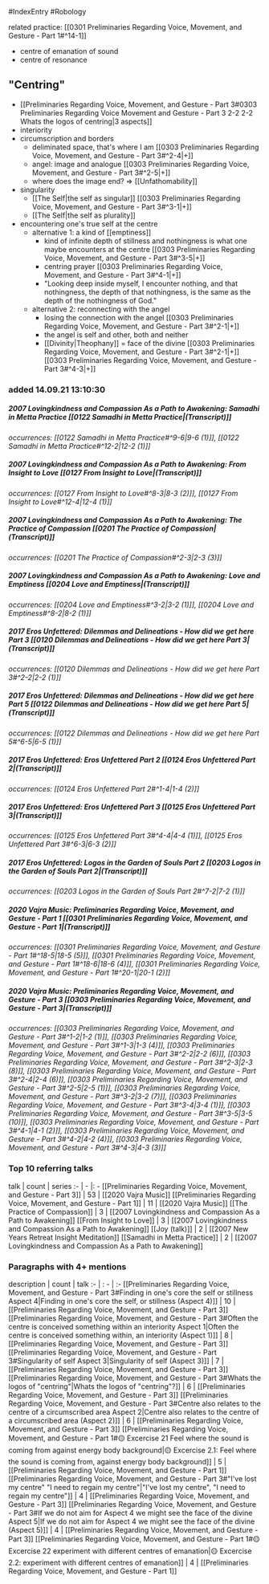 #IndexEntry #Robology

related practice: [[0301 Preliminaries Regarding Voice, Movement, and Gesture - Part 1#^14-1]]
- centre of emanation of sound
- centre of resonance

## "Centring"
- [[Preliminaries Regarding Voice, Movement, and Gesture - Part 3#0303 Preliminaries Regarding Voice Movement and Gesture - Part 3 2-2 2-2 Whats the logos of centring|3 aspects]]
- interiority
- circumscription and borders
	- deliminated space, that's where I am [[0303 Preliminaries Regarding Voice, Movement, and Gesture - Part 3#^2-4|+]]
	- angel: image and analogue [[0303 Preliminaries Regarding Voice, Movement, and Gesture - Part 3#^2-5|+]]
	- where does the image end? => [[Unfathomability]]
- singularity
	- [[The Self|the self as singular]] [[0303 Preliminaries Regarding Voice, Movement, and Gesture - Part 3#^3-1|+]]
	- [[The Self|the self as plurality]]
- encountering one's true self at the centre
	- alternative 1: a kind of [[emptiness]]
		- kind of infinite depth of stillness and nothingness is what one maybe encounters at the centre [[0303 Preliminaries Regarding Voice, Movement, and Gesture - Part 3#^3-5|+]]
		- centring prayer [[0303 Preliminaries Regarding Voice, Movement, and Gesture - Part 3#^4-1|+]]
		- "Looking deep inside myself, I encounter nothing, and that nothingness, the depth of that nothingness, is the same as the depth of the nothingness of God."
	- alternative 2: reconnecting with the angel
		- losing the connection with the angel [[0303 Preliminaries Regarding Voice, Movement, and Gesture - Part 3#^2-1|+]]
		- the angel is self and other, both and neither
		- [[Divinity|Theophany]] = face of the divine [[0303 Preliminaries Regarding Voice, Movement, and Gesture - Part 3#^2-1|+]] [[0303 Preliminaries Regarding Voice, Movement, and Gesture - Part 3#^4-3|+]]


### added 14.09.21 13:10:30

##### 2007 Lovingkindness and Compassion As a Path to Awakening: Samadhi in Metta Practice [[0122 Samadhi in Metta Practice|(Transcript)]]
_occurrences: [[0122 Samadhi in Metta Practice#^9-6|9-6 (1)]], [[0122 Samadhi in Metta Practice#^12-2|12-2 (1)]]_

##### 2007 Lovingkindness and Compassion As a Path to Awakening: From Insight to Love [[0127 From Insight to Love|(Transcript)]]
_occurrences: [[0127 From Insight to Love#^8-3|8-3 (2)]], [[0127 From Insight to Love#^12-4|12-4 (1)]]_

##### 2007 Lovingkindness and Compassion As a Path to Awakening: The Practice of Compassion [[0201 The Practice of Compassion|(Transcript)]]
_occurrences: [[0201 The Practice of Compassion#^2-3|2-3 (3)]]_

##### 2007 Lovingkindness and Compassion As a Path to Awakening: Love and Emptiness [[0204 Love and Emptiness|(Transcript)]]
_occurrences: [[0204 Love and Emptiness#^3-2|3-2 (1)]], [[0204 Love and Emptiness#^8-2|8-2 (1)]]_

##### 2017 Eros Unfettered: Dilemmas and Delineations - How did we get here Part 3 [[0120 Dilemmas and Delineations - How did we get here Part 3|(Transcript)]]
_occurrences: [[0120 Dilemmas and Delineations - How did we get here Part 3#^2-2|2-2 (1)]]_

##### 2017 Eros Unfettered: Dilemmas and Delineations - How did we get here Part 5 [[0122 Dilemmas and Delineations - How did we get here Part 5|(Transcript)]]
_occurrences: [[0122 Dilemmas and Delineations - How did we get here Part 5#^6-5|6-5 (1)]]_

##### 2017 Eros Unfettered: Eros Unfettered Part 2 [[0124 Eros Unfettered Part 2|(Transcript)]]
_occurrences: [[0124 Eros Unfettered Part 2#^1-4|1-4 (2)]]_

##### 2017 Eros Unfettered: Eros Unfettered Part 3 [[0125 Eros Unfettered Part 3|(Transcript)]]
_occurrences: [[0125 Eros Unfettered Part 3#^4-4|4-4 (1)]], [[0125 Eros Unfettered Part 3#^6-3|6-3 (2)]]_

##### 2017 Eros Unfettered: Logos in the Garden of Souls Part 2 [[0203 Logos in the Garden of Souls Part 2|(Transcript)]]
_occurrences: [[0203 Logos in the Garden of Souls Part 2#^7-2|7-2 (1)]]_

##### 2020 Vajra Music: Preliminaries Regarding Voice, Movement, and Gesture - Part 1 [[0301 Preliminaries Regarding Voice, Movement, and Gesture - Part 1|(Transcript)]]
_occurrences: [[0301 Preliminaries Regarding Voice, Movement, and Gesture - Part 1#^18-5|18-5 (5)]], [[0301 Preliminaries Regarding Voice, Movement, and Gesture - Part 1#^18-6|18-6 (4)]], [[0301 Preliminaries Regarding Voice, Movement, and Gesture - Part 1#^20-1|20-1 (2)]]_

##### 2020 Vajra Music: Preliminaries Regarding Voice, Movement, and Gesture - Part 3 [[0303 Preliminaries Regarding Voice, Movement, and Gesture - Part 3|(Transcript)]]
_occurrences: [[0303 Preliminaries Regarding Voice, Movement, and Gesture - Part 3#^1-2|1-2 (1)]], [[0303 Preliminaries Regarding Voice, Movement, and Gesture - Part 3#^1-3|1-3 (4)]], [[0303 Preliminaries Regarding Voice, Movement, and Gesture - Part 3#^2-2|2-2 (6)]], [[0303 Preliminaries Regarding Voice, Movement, and Gesture - Part 3#^2-3|2-3 (8)]], [[0303 Preliminaries Regarding Voice, Movement, and Gesture - Part 3#^2-4|2-4 (6)]], [[0303 Preliminaries Regarding Voice, Movement, and Gesture - Part 3#^2-5|2-5 (1)]], [[0303 Preliminaries Regarding Voice, Movement, and Gesture - Part 3#^3-2|3-2 (7)]], [[0303 Preliminaries Regarding Voice, Movement, and Gesture - Part 3#^3-4|3-4 (1)]], [[0303 Preliminaries Regarding Voice, Movement, and Gesture - Part 3#^3-5|3-5 (10)]], [[0303 Preliminaries Regarding Voice, Movement, and Gesture - Part 3#^4-1|4-1 (2)]], [[0303 Preliminaries Regarding Voice, Movement, and Gesture - Part 3#^4-2|4-2 (4)]], [[0303 Preliminaries Regarding Voice, Movement, and Gesture - Part 3#^4-3|4-3 (3)]]_

### Top 10 referring talks
talk | count | series
:- | - |: -
[[Preliminaries Regarding Voice, Movement, and Gesture - Part 3]] | 53 | [[2020 Vajra Music]]
[[Preliminaries Regarding Voice, Movement, and Gesture - Part 1]] | 11 | [[2020 Vajra Music]]
[[The Practice of Compassion]] | 3 | [[2007 Lovingkindness and Compassion As a Path to Awakening]]
[[From Insight to Love]] | 3 | [[2007 Lovingkindness and Compassion As a Path to Awakening]]
[[Joy (talk)]] | 2 | [[2007 New Years Retreat Insight Meditation]]
[[Samadhi in Metta Practice]] | 2 | [[2007 Lovingkindness and Compassion As a Path to Awakening]]

### Paragraphs with 4+ mentions
description | count | talk
:- | : - | :-
[[Preliminaries Regarding Voice, Movement, and Gesture - Part 3#Finding in one's core the self or stillness Aspect 4\|Finding in one's core the self, or stillness (Aspect 4)]] | 10 | [[Preliminaries Regarding Voice, Movement, and Gesture - Part 3]]
[[Preliminaries Regarding Voice, Movement, and Gesture - Part 3#Often the centre is conceived something within an interiority Aspect 1\|Often the centre is conceived something within, an interiority (Aspect 1)]] | 8 | [[Preliminaries Regarding Voice, Movement, and Gesture - Part 3]]
[[Preliminaries Regarding Voice, Movement, and Gesture - Part 3#Singularity of self Aspect 3\|Singularity of self (Aspect 3)]] | 7 | [[Preliminaries Regarding Voice, Movement, and Gesture - Part 3]]
[[Preliminaries Regarding Voice, Movement, and Gesture - Part 3#Whats the logos of "centring"\|Whats the logos of "centring"?]] | 6 | [[Preliminaries Regarding Voice, Movement, and Gesture - Part 3]]
[[Preliminaries Regarding Voice, Movement, and Gesture - Part 3#Centre also relates to the centre of a circumscribed area Aspect 2\|Centre also relates to the centre of a circumscribed area (Aspect 2)]] | 6 | [[Preliminaries Regarding Voice, Movement, and Gesture - Part 3]]
[[Preliminaries Regarding Voice, Movement, and Gesture - Part 1#🟡 Excercise 21 Feel where the sound is coming from against energy body background\|🟡 Excercise 2.1: Feel where the sound is coming from, against energy body background]] | 5 | [[Preliminaries Regarding Voice, Movement, and Gesture - Part 1]]
[[Preliminaries Regarding Voice, Movement, and Gesture - Part 3#"I've lost my centre" "I need to regain my centre"\|"I've lost my centre", "I need to regain my centre"]] | 4 | [[Preliminaries Regarding Voice, Movement, and Gesture - Part 3]]
[[Preliminaries Regarding Voice, Movement, and Gesture - Part 3#If we do not aim for Aspect 4 we might see the face of the divine Aspect 5\|If we do not aim for Aspect 4 we might see the face of the divine (Aspect 5)]] | 4 | [[Preliminaries Regarding Voice, Movement, and Gesture - Part 3]]
[[Preliminaries Regarding Voice, Movement, and Gesture - Part 1#🟡 Excercise 22 experiment with different centres of emanation\|🟡 Excercise 2.2: experiment with different centres of emanation]] | 4 | [[Preliminaries Regarding Voice, Movement, and Gesture - Part 1]]

